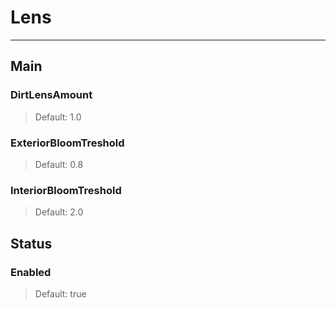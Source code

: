# Lens

---

## Main

### DirtLensAmount

>Default: 1.0

### ExteriorBloomTreshold

>Default: 0.8

### InteriorBloomTreshold

>Default: 2.0

## Status

### Enabled

>Default: true
